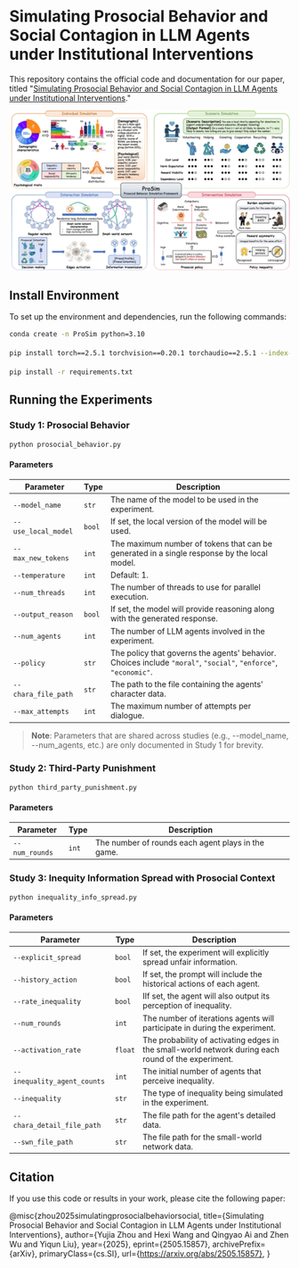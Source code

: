 # Simulating Prosocial Behavior and Social Contagion in LLM Agents under Institutional Interventions

This repository contains the official code and documentation for our paper, titled "[Simulating Prosocial Behavior and Social Contagion in LLM Agents under Institutional Interventions](url)."

![ProSim](ProSim.jpg)

## Install Environment

To set up the environment and dependencies, run the following commands:

```bash
conda create -n ProSim python=3.10

pip install torch==2.5.1 torchvision==0.20.1 torchaudio==2.5.1 --index-url https://download.pytorch.org/whl/cu118

pip install -r requirements.txt
```



## Running the Experiments

### Study 1: Prosocial Behavior

```
python prosocial_behavior.py
```

#### Parameters

| **Parameter**       | **Type** | **Description**                                              |
| ------------------- | -------- | ------------------------------------------------------------ |
| `--model_name`      | `str`    | The name of the model to be used in the experiment.          |
| `--use_local_model` | `bool`   | If set, the local version of the model will be used.         |
| `--max_new_tokens`  | `int`    | The maximum number of tokens that can be generated in a single response by the local model. |
| `--temperature`     | `int`    | Default: 1.                                                  |
| `--num_threads`     | `int`    | The number of threads to use for parallel execution.         |
| `--output_reason`   | `bool`   | If set, the model will provide reasoning along with the generated response. |
| `--num_agents`      | `int`    | The number of LLM agents involved in the experiment.         |
| `--policy`          | `str`    | The policy that governs the agents' behavior. Choices include `"moral"`, `"social"`, `"enforce"`, `"economic"`. |
| `--chara_file_path` | `str`    | The path to the file containing the agents' character data.  |
| `--max_attempts`    | `int`    | The maximum number of attempts per dialogue.                 |

> **Note**: Parameters that are shared across studies (e.g., --model_name, --num_agents, etc.) are only documented in Study 1 for brevity.

### Study 2: Third-Party Punishment

```
python third_party_punishment.py
```

#### Parameters

| **Parameter**  | **Type** | **Description**                                    |
| -------------- | -------- | -------------------------------------------------- |
| `--num_rounds` | `int`    | The number of rounds each agent plays in the game. |

### Study 3: Inequity Information Spread with Prosocial Context

```
python inequality_info_spread.py
```

#### Parameters

| **Parameter**               | **Type** | **Description**                                              |
| --------------------------- | -------- | ------------------------------------------------------------ |
| `--explicit_spread`         | `bool`   | If set, the experiment will explicitly spread unfair information. |
| `--history_action`          | `bool`   | If set, the prompt will include the historical actions of each agent. |
| `--rate_inequality`         | `bool`   | IIf set, the agent will also output its perception of inequality. |
| `--num_rounds`              | `int`    | The number of iterations agents will participate in during the experiment. |
| `--activation_rate`         | `float`  | The probability of activating edges in the small-world network during each round of the experiment. |
| `--inequality_agent_counts` | `int`    | The initial number of agents that perceive inequality.       |
| `--inequality`              | `str`    | The type of inequality being simulated in the experiment.    |
| `--chara_detail_file_path`  | `str`    | The file path for the agent's detailed data.                 |
| `--swn_file_path`           | `str`    | The file path for the small-world network data.              |



## Citation

If you use this code or results in your work, please cite the following paper:

@misc{zhou2025simulatingprosocialbehaviorsocial,
      title={Simulating Prosocial Behavior and Social Contagion in LLM Agents under Institutional Interventions}, 
      author={Yujia Zhou and Hexi Wang and Qingyao Ai and Zhen Wu and Yiqun Liu},
      year={2025},
      eprint={2505.15857},
      archivePrefix={arXiv},
      primaryClass={cs.SI},
      url={https://arxiv.org/abs/2505.15857}, 
}


